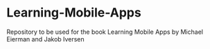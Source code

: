Learning-Mobile-Apps
====================

Repository to be used for the book Learning Mobile Apps by Michael Eierman and Jakob Iversen
